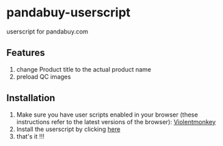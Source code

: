 # pandabuy-userscript
userscript for pandabuy.com

## Features
1. change Product title to the actual product name
2. preload QC images

## Installation

1. Make sure you have user scripts enabled in your browser (these instructions refer to the latest versions of the browser):
    [Violentmonkey](https://violentmonkey.github.io/get-it/)
2. Install the userscript by clicking [here]()
3. that's it !!!

